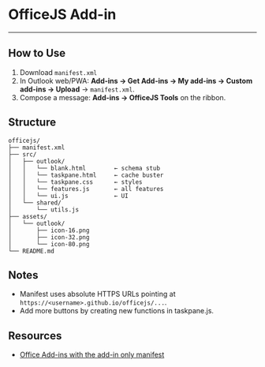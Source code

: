 # OfficeJS Add-in
---
## How to Use
1. Download `manifest.xml`
2. In Outlook web/PWA: **Add-ins → Get Add-ins → My add-ins → Custom add-ins → Upload**  → `manifest.xml`.
35. Compose a message: **Add-ins → OfficeJS Tools** on the ribbon.

## Structure
```
officejs/
├── manifest.xml
├── src/
│   ├── outlook/
│   │   └── blank.html        ← schema stub
│   │   └── taskpane.html     ← cache buster
│   │   └── taskpane.css      ← styles
│   │   └── features.js       ← all features
│   │   └── ui.js             ← UI
│   └── shared/
│       └── utils.js
├── assets/
│   └── outlook/
│       ├── icon-16.png
│       ├── icon-32.png
│       └── icon-80.png
└── README.md

```

## Notes
- Manifest uses absolute HTTPS URLs pointing at `https://<username>.github.io/officejs/...`.
- Add more buttons by creating new functions in taskpane.js.

## Resources
- [Office Add-ins with the add-in only manifest](https://learn.microsoft.com/en-us/office/dev/add-ins/develop/xml-manifest-overview?tabs=tabid-1)

